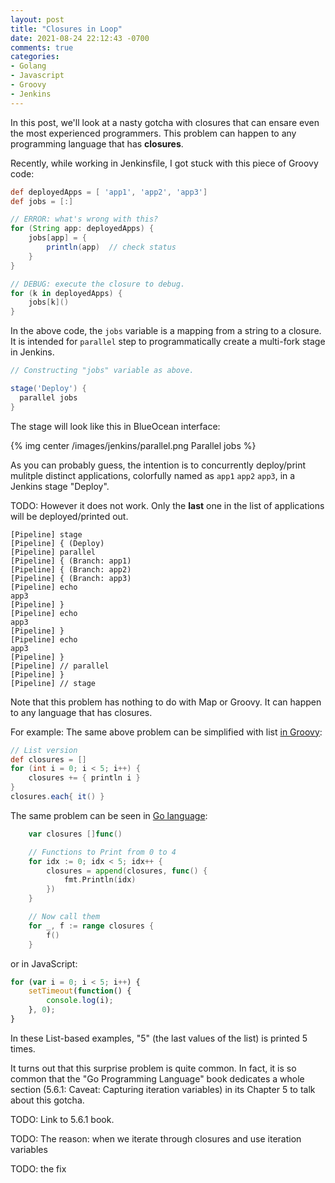 ```yaml
---
layout: post
title: "Closures in Loop"
date: 2021-08-24 22:12:43 -0700
comments: true
categories: 
- Golang
- Javascript
- Groovy
- Jenkins
---
```


In this post, we'll look at a nasty gotcha with closures that can ensare even the most experienced programmers. 
This problem can happen to any programming language that has **closures**.

<!--more-->

Recently, while working in Jenkinsfile, I got stuck with this piece of Groovy code:

``` groovy
def deployedApps = [ 'app1', 'app2', 'app3']
def jobs = [:]

// ERROR: what's wrong with this?
for (String app: deployedApps) {
    jobs[app] = { 
        println(app)  // check status
    }
}

// DEBUG: execute the closure to debug.
for (k in deployedApps) {
    jobs[k]()
}
```

In the above code, the `jobs` variable is a mapping from a string to a closure. 
It is intended for `parallel` step to programmatically create a multi-fork stage in Jenkins.

``` groovy
// Constructing "jobs" variable as above.

stage('Deploy') {
  parallel jobs
}
```

The stage will look like this in BlueOcean interface:

{% img center /images/jenkins/parallel.png Parallel jobs %}

As you can probably guess, the intention is to concurrently deploy/print mulitple distinct applications, colorfully named as `app1` `app2` `app3`, in a Jenkins stage "Deploy".

TODO: However it does not work. Only the **last** one in the list of applications will be deployed/printed out.

``` plain Console log
[Pipeline] stage
[Pipeline] { (Deploy)
[Pipeline] parallel
[Pipeline] { (Branch: app1)
[Pipeline] { (Branch: app2)
[Pipeline] { (Branch: app3)
[Pipeline] echo
app3
[Pipeline] }
[Pipeline] echo
app3
[Pipeline] }
[Pipeline] echo
app3
[Pipeline] }
[Pipeline] // parallel
[Pipeline] }
[Pipeline] // stage
```

Note that this problem has nothing to do with Map or Groovy. It can happen to any language that has closures.

For example: The same above problem can be simplified with list [in Groovy](https://groovyconsole.appspot.com/script/5140979879247872):

``` groovy
// List version
def closures = []
for (int i = 0; i < 5; i++) {
    closures += { println i }
}
closures.each{ it() }
```

The same problem can be seen in [Go language](https://play.golang.org/p/OHhJkCwTGQ8):

``` go
    var closures []func()

    // Functions to Print from 0 to 4
    for idx := 0; idx < 5; idx++ {
        closures = append(closures, func() {
            fmt.Println(idx)
        })
    }

    // Now call them
    for _, f := range closures {
        f()
    }
```

or in JavaScript:

``` javascript
for (var i = 0; i < 5; i++) {
    setTimeout(function() {
        console.log(i);
    }, 0);
}
```

In these List-based examples, "5" (the last values of the list) is printed 5 times.


It turns out that this surprise problem is quite common.
In fact, it is so common that the "Go Programming Language" book dedicates a whole section (5.6.1: Caveat: Capturing iteration variables) in its Chapter 5 to talk about this gotcha.

TODO: Link to 5.6.1 book.

TODO: The reason: when we iterate through closures and use iteration variables

TODO: the fix


